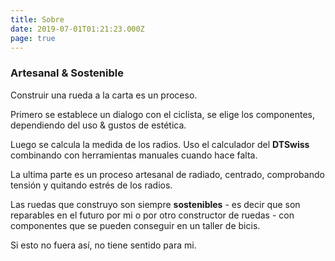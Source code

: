 ```yaml
---
title: Sobre
date: 2019-07-01T01:21:23.000Z
page: true
---
```

### Artesanal & Sostenible

Construir una rueda a la carta es un proceso.

Primero se establece un dialogo con el ciclista, se elige los componentes, dependiendo del uso & gustos de estética.

Luego se calcula la medida de los radios. Uso el calculador del **DTSwiss** combinando con herramientas manuales cuando hace falta.

La ultima parte es un proceso artesanal de radiado, centrado, comprobando tensión y quitando estrés de los radios.

Las ruedas que construyo son siempre **sostenibles** - es decir que son reparables en el futuro por mi o por otro constructor de ruedas - con componentes que se pueden conseguir en un taller de bicis.

Si esto no fuera así, no tiene sentido para mi.
